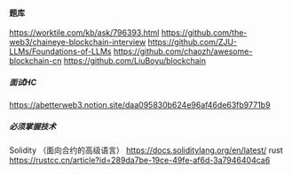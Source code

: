 #### 题库
https://worktile.com/kb/ask/796393.html
https://github.com/the-web3/chaineye-blockchain-interview
https://github.com/ZJU-LLMs/Foundations-of-LLMs
https://github.com/chaozh/awesome-blockchain-cn
https://github.com/LiuBoyu/blockchain

##### 面试HC
https://abetterweb3.notion.site/daa095830b624e96af46de63fb9771b9

##### 必须掌握技术
Solidity （面向合约的高级语言）  https://docs.soliditylang.org/en/latest/
rust https://rustcc.cn/article?id=289da7be-19ce-49fe-af6d-3a7946404ca6
